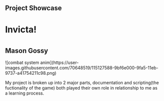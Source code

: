 <h2>Project Showcase</h2>
<h1>Invicta!<h1>
<h2>Mason Gossy</h2>
![combat system anim](https://user-images.githubusercontent.com/70648519/115127588-9bf6e000-9fa5-11eb-9737-a41754211c98.png)
<p>My project is broken up into 2 major parts, documentation and scripting(the fuctionality of the game) both played their own role in relationship to me as a learning process.</p>
